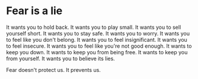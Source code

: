 # Fear is a lie

It wants you to hold back. It wants you to play small. It wants you to sell yourself short. It wants you to stay safe. It wants you to worry. It wants you to feel like you don't belong. It wants you to feel insignificant. It wants you to feel insecure. It wants you to feel like you're not good enough. It wants to keep you down. It wants to keep you from being free. It wants to keep you from yourself. It wants you to believe its lies.

Fear doesn't protect us. It prevents us.

